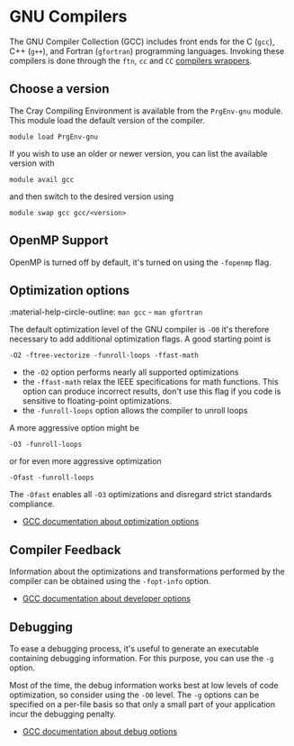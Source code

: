 # GNU Compilers

[gcc-opt]: https://gcc.gnu.org/onlinedocs/gcc/Optimize-Options.html
[gcc-debug]: https://gcc.gnu.org/onlinedocs/gcc/Debugging-Options.html
[gcc-dev]: https://gcc.gnu.org/onlinedocs/gcc/Developer-Options.html

The GNU Compiler Collection (GCC) includes front ends for the C (`gcc`), C++ 
(`g++`), and Fortran (`gfortran`) programming languages. Invoking these 
compilers is done through the `ftn`, `cc` and `CC` 
[compilers wrappers][wrappers].

[wrappers]: prgenv.md#compiler-wrappers

## Choose a version

The Cray Compiling Environment is available from the `PrgEnv-gnu` module. This
module load the default version of the compiler. 

```
module load PrgEnv-gnu
```

If you wish to use an older or newer version, you can list the available version 
with

```
module avail gcc
```

and then switch to the desired version using

```
module swap gcc gcc/<version>
```

## OpenMP Support

OpenMP is turned off by default, it's turned on using the `-fopenmp` flag.

## Optimization options

:material-help-circle-outline: `man gcc` - `man gfortran`

The default optimization level of the GNU compiler is `-O0` it's therefore 
necessary to add additional optimization flags. A good starting point is

```
-O2 -ftree-vectorize -funroll-loops -ffast-math
```

- the `-O2` option performs nearly all supported optimizations
- the `-ffast-math` relax the IEEE specifications for math functions. This option
  can produce incorrect results, don't use this flag if you code is sensitive 
  to floating-point optimizations.
- the `-funroll-loops` option allows the compiler to unroll loops

A more aggressive option might be

```
-O3 -funroll-loops
```

or for even more aggressive optimization

```
-Ofast -funroll-loops
```

The `-Ofast` enables all `-O3` optimizations and disregard strict standards 
compliance.

- [GCC documentation about optimization options][gcc-opt]

## Compiler Feedback

Information about the optimizations and transformations performed by the 
compiler can be obtained using the `-fopt-info` option.

- [GCC documentation about developer options][gcc-dev]

## Debugging

To ease a debugging process, it's useful to generate an executable containing 
debugging information. For this purpose, you can use the `-g` option. 

Most of the time, the debug information works best at low levels of code 
optimization, so consider using the `-O0` level. The `-g` options can be 
specified on a per-file basis so that only a small part of your application incur
the debugging penalty.

- [GCC documentation about debug options][gcc-debug]